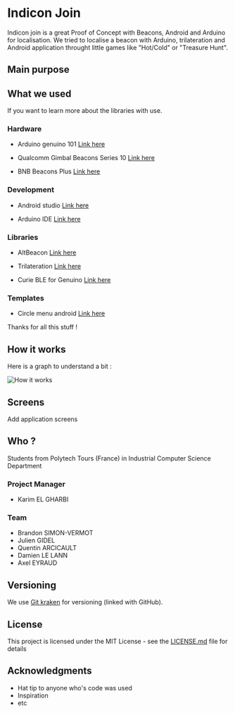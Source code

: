 # Indicon Join

Indicon join is a great Proof of Concept with Beacons, Android and Arduino for localisation.
We tried to localise a beacon with Arduino, trilateration and Android application throught little games like "Hot/Cold" or "Treasure Hunt".

## Main purpose



## What we used

If you want to learn more about the libraries with use.

### Hardware

- Arduino genuino 101
[Link here](https://store.arduino.cc/genuino-101)

- Qualcomm Gimbal Beacons Series 10
[Link here](https://store.gimbal.com/collections/beacons/products/s10)

- BNB Beacons Plus
[Link here](https://www.bnbeacon.com/Beacon_Plus.html)

### Development

- Android studio
[Link here](https://developer.android.com/studio/)

- Arduino IDE
[Link here](https://www.arduino.cc/en/Main/Software)

### Libraries

- AltBeacon
[Link here](https://github.com/AltBeacon/android-beacon-library)

- Trilateration
[Link here](https://github.com/lemmingapex/trilateration)

- Curie BLE for Genuino
[Link here](https://www.arduino.cc/en/Reference/CurieBLE)

### Templates

- Circle menu android
[Link here](https://github.com/Ramotion/circle-menu-android)

Thanks for all this stuff !

## How it works

Here is a graph to understand a bit :

![How it works](https://image.noelshack.com/fichiers/2018/21/1/1526939700-explicationgraph.png)

## Screens

Add application screens

## Who ?

Students from Polytech Tours (France) in Industrial Computer Science Department

### Project Manager
* Karim EL GHARBI

### Team
* Brandon SIMON-VERMOT
* Julien GIDEL
* Quentin ARCICAULT
* Damien LE LANN
* Axel EYRAUD

## Versioning

We use [Git kraken](https://www.gitkraken.com/) for versioning (linked with GitHub).

## License

This project is licensed under the MIT License - see the [LICENSE.md](LICENSE.md) file for details

## Acknowledgments

* Hat tip to anyone who's code was used
* Inspiration
* etc
